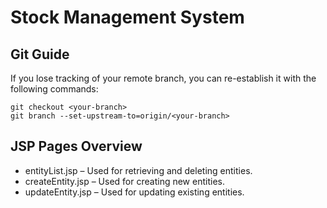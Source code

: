 # Stock Management System

## Git Guide

If you lose tracking of your remote branch, you can re-establish it with the following commands:

```
git checkout <your-branch>
git branch --set-upstream-to=origin/<your-branch>
```

## JSP Pages Overview

- entityList.jsp – Used for retrieving and deleting entities.
- createEntity.jsp – Used for creating new entities.
- updateEntity.jsp – Used for updating existing entities.
